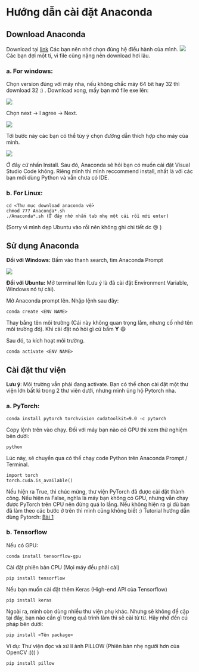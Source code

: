 # Hướng dẫn cài đặt Anaconda 
## Download Anaconda
Download tại [link](https://www.anaconda.com/distribution/#download-section)
Các bạn nên nhớ chọn đúng hệ điều hành của mình.
![](Image/1.PNG)
Các bạn đợi một tí, vì file cũng nặng nên download hơi lâu.
### a. For windows:
Chọn version đúng với máy nha, nếu không chắc máy 64 bit hay 32 thì download 32 :) .
Download xong, mấy bạn mở file exe lên:

![](Image/2.PNG)

Chọn next -> I agree -> Next.

![](Image/3.PNG)

Tới bước này các bạn có thể tùy ý chọn đường dẫn thích hợp cho máy của mình.

![](Image/4.PNG)

Ở đây cứ nhấn Install.
Sau đó, Anaconda sẽ hỏi bạn có muốn cài đặt Visual Studio Code không. Riêng mình thì mình reccommend install, nhất là với các bạn mới dùng Python và vẫn chưa có IDE.
### b. For Linux:
```
cd <Thư mục download anaconda về>
chmod 777 Anaconda*.sh 
./Anaconda*.sh (Ở đây nhớ nhấn tab nhẹ một cái rồi mới enter)
```
(Sorry vì mình dẹp Ubuntu vào rồi nên không ghi chi tiết dc :cry: )
## Sử dụng Anaconda
**Đối với Windows:** Bấm vào thanh search, tìm Anaconda Prompt

![](Image/5.PNG)

**Đối với Ubuntu:** Mở terminal lên (Lưu ý là đã cài đặt Environment Variable, Windows nó tự cài).

Mở Anaconda prompt lên. Nhập lệnh sau đây:
```
conda create <ENV NAME>
```
Thay <ENV NAME> bằng tên môi trường (Cái này không quan trọng lắm, nhưng cố nhớ tên môi trường đó).
Khi cài đặt nó hỏi gì cứ bấm **Y** :smile:

Sau đó, ta kích hoạt môi trường.
```
conda activate <ENV NAME>
```
## Cài đặt thư viện
**Lưu ý**: Môi trường vẫn phải đang activate.
Bạn có thể chọn cài đặt một thư viện lớn bất kì trong 2 thư viên dưới, nhưng mình ủng hộ Pytorch nha.
### a. PyTorch:
```
conda install pytorch torchvision cudatoolkit=9.0 -c pytorch
```
Copy lệnh trên vào chạy.
Đối với máy bạn nào có GPU thì xem thử nghiệm bên dưới:
```
python
```
Lúc này, sẽ chuyển qua có thể chạy code Python trên Anaconda Prompt / Terminal.
```
import torch
torch.cuda.is_available()
```
Nếu hiện ra True, thì chúc mừng, thư viện PyTorch đã được cài đặt thành công.
Nếu hiện ra False, nghĩa là máy bạn không có GPU, nhưng vẫn chạy được PyTorch trên CPU nên đừng quá lo lắng.
Nếu không hiện ra gì dù bạn đã làm theo các bước ở trên thì mình cũng không biết :) 
Tutorial hướng dẫn dùng Pytorch: [Bài 1](https://pytorch.org/tutorials/beginner/blitz/tensor_tutorial.html#sphx-glr-beginner-blitz-tensor-tutorial-py)
### b. Tensorflow
Nếu có GPU:
```
conda install tensorflow-gpu
```
Cài đặt phiên bản CPU (Mọi máy đều phải cài)
```
pip install tensorflow
```
Nếu bạn muốn cài đặt thêm Keras (High-end API của Tensorflow)
```
pip install keras
```

Ngoài ra, mình còn dùng nhiều thư viện phụ khác. Nhưng sẽ không đề cập tại đây, bạn nào cần gì trong quá trình làm thì sẽ cài từ từ. Hãy nhớ đến cú pháp bên dưới:
```
pip install <Tên package>
```
Ví dụ: Thư viện đọc và xử lí ảnh PILLOW (Phiên bản nhẹ người hơn của OpenCV :))) ) 
```
pip install pillow
```
